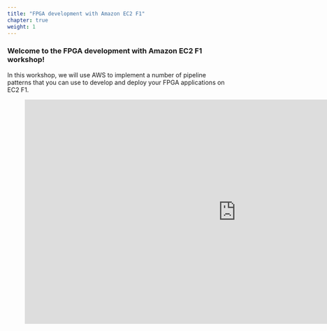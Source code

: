 ```yaml
---
title: "FPGA development with Amazon EC2 F1"
chapter: true
weight: 1
---
```


### Welcome to the FPGA development with Amazon EC2 F1 workshop!

In this workshop, we will use AWS to implement a number of pipeline patterns that you can use to develop and deploy your FPGA applications on EC2 F1.

<figure class="video_container">
  <iframe width="966" height="515" src="https://www.youtube.com/embed/Dnt58kGRKCM" frameborder="0" allowfullscreen="true"> </iframe>
</figure>
